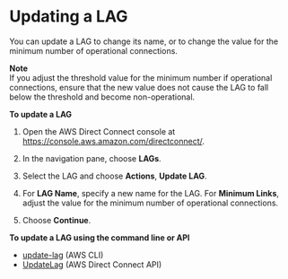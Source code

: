 # Updating a LAG<a name="update-lag"></a>

You can update a LAG to change its name, or to change the value for the minimum number of operational connections\. 

**Note**  
If you adjust the threshold value for the minimum number if operational connections, ensure that the new value does not cause the LAG to fall below the threshold and become non\-operational\.

**To update a LAG**

1. Open the AWS Direct Connect console at [https://console\.aws\.amazon\.com/directconnect/](https://console.aws.amazon.com/directconnect/)\.

1. In the navigation pane, choose **LAGs**\.

1. Select the LAG and choose **Actions**, **Update LAG**\.

1. For **LAG Name**, specify a new name for the LAG\. For **Minimum Links**, adjust the value for the minimum number of operational connections\.

1. Choose **Continue**\.

**To update a LAG using the command line or API**
+ [update\-lag](https://docs.aws.amazon.com/cli/latest/reference/directconnect/update-lag.html) \(AWS CLI\)
+ [UpdateLag](https://docs.aws.amazon.com/directconnect/latest/APIReference/API_UpdateLag.html) \(AWS Direct Connect API\)